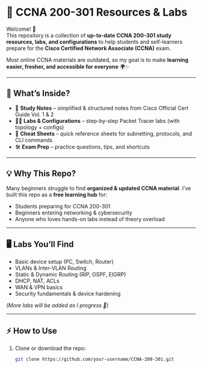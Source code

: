 # 📡 CCNA 200-301 Resources & Labs

Welcome! 👋  
This repository is a collection of **up-to-date CCNA 200-301 study resources, labs, and configurations** to help students and self-learners prepare for the **Cisco Certified Network Associate (CCNA)** exam.  

Most online CCNA materials are outdated, so my goal is to make **learning easier, fresher, and accessible for everyone** 🌍✨  

---

## 🔑 What’s Inside?
- 📘 **Study Notes** – simplified & structured notes from Cisco Official Cert Guide Vol. 1 & 2  
- 🧑‍💻 **Labs & Configurations** – step-by-step Packet Tracer labs (with topology + configs)  
- 📂 **Cheat Sheets** – quick reference sheets for subnetting, protocols, and CLI commands  
- 🛠 **Exam Prep** – practice questions, tips, and shortcuts  

---

## 💡 Why This Repo?
Many beginners struggle to find **organized & updated CCNA material**. I’ve built this repo as a **free learning hub** for:
- Students preparing for CCNA 200-301
- Beginners entering networking & cybersecurity
- Anyone who loves hands-on labs instead of theory overload  

---

## 🖥️ Labs You’ll Find
- Basic device setup (PC, Switch, Router)  
- VLANs & Inter-VLAN Routing  
- Static & Dynamic Routing (RIP, OSPF, EIGRP)  
- DHCP, NAT, ACLs  
- WAN & VPN basics  
- Security fundamentals & device hardening  

*(More labs will be added as I progress 🚀)*  

---

## ⚡ How to Use
1. Clone or download the repo:
   ```bash
   git clone https://github.com/your-username/CCNA-200-301.git

